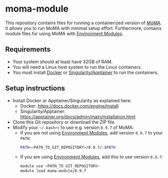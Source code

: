 # moma-module

This repository contains files for running a containerized version of [MoMA](https://github.com/michaelmell/MoMA/wiki).
It allows you to run MoMA with minimal setup effort. Furthermore, contains module files for using MoMA with [Environment Modules](https://modules.readthedocs.io/en/latest/index.html).

## Requirements

- Your system should at least have 32GB of RAM.
- You will need a Linux host system to run the Linux containers.
- You must install [Docker](https://www.docker.com/) or [Singularity/Apptainer](https://apptainer.org/) to run the containers.

## Setup instructions

- Install Docker or Apptainer/Singularity as explained here:
  - Docker: https://docs.docker.com/engine/install
  - Singularity/Apptainer: https://apptainer.org/docs/admin/main/installation.html
- Clone this Git repository or download the ZIP file.
- Modify your `~/.bashrc` to use e.g. version `0.9.7` of MoMA:
  - If you are not using [Environment Modules](https://modules.readthedocs.io/en/latest/index.html), add version `0.9.7` to your `PATH`:
    ```sh
    PATH=<PATH_TO_GIT_REPOSITORY>/0.9.7/:$PATH
    ```
  - If you are using [Environment Modules](https://modules.readthedocs.io/en/latest/index.html), add this to use version `0.9.7`:
    ```sh
    module use <PATH_TO_GIT_REPOSITORY>
    module load moma-module/0.9.7
    ```
